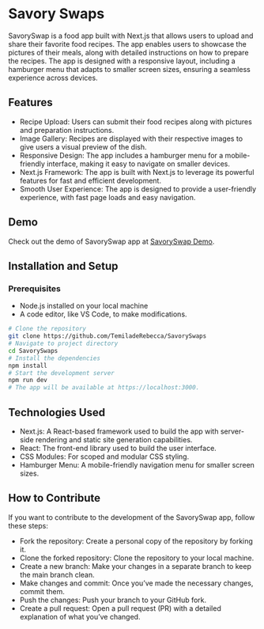 # Savory Swaps

SavorySwap is a food app built with Next.js that allows users to upload and share their favorite food recipes. The app enables users to showcase the pictures of their meals, along with detailed instructions on how to prepare the recipes. The app is designed with a responsive layout, including a hamburger menu that adapts to smaller screen sizes, ensuring a seamless experience across devices.

## Features
- Recipe Upload: Users can submit their food recipes along with pictures and preparation instructions.
- Image Gallery: Recipes are displayed with their respective images to give users a visual preview of the dish.
- Responsive Design: The app includes a hamburger menu for a mobile-friendly interface, making it easy to navigate on smaller devices.
- Next.js Framework: The app is built with Next.js to leverage its powerful features for fast and efficient development.
- Smooth User Experience: The app is designed to provide a user-friendly experience, with fast page loads and easy navigation.

## Demo

Check out the demo of SavorySwap app at [SavorySwap Demo](https://savoryswap.netlify.app/).

## Installation and Setup

### Prerequisites
- Node.js installed on your local machine
- A code editor, like VS Code, to make modifications.

``` bash
# Clone the repository
git clone https://github.com/TemiladeRebecca/SavorySwaps
# Navigate to project directory
cd SavorySwaps
# Install the dependencies
npm install
# Start the development server
npm run dev
# The app will be available at https://localhost:3000.
```
## Technologies Used
- Next.js: A React-based framework used to build the app with server-side rendering and static site generation capabilities.
- React: The front-end library used to build the user interface.
- CSS Modules: For scoped and modular CSS styling.
- Hamburger Menu: A mobile-friendly navigation menu for smaller screen sizes.

## How to Contribute
If you want to contribute to the development of the SavorySwap app, follow these steps:

- Fork the repository: Create a personal copy of the repository by forking it.
- Clone the forked repository: Clone the repository to your local machine.
- Create a new branch: Make your changes in a separate branch to keep the main branch clean.
- Make changes and commit: Once you’ve made the necessary changes, commit them.
- Push the changes: Push your branch to your GitHub fork.
- Create a pull request: Open a pull request (PR) with a detailed explanation of what you’ve changed.
